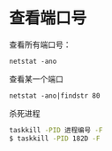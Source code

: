 # 查看端口号



查看所有端口号：

`netstat -ano`

查看某一个端口

`netstat -ano|findstr 80`

杀死进程

```bash
taskkill -PID 进程编号 -F
$ taskkill -PID 182D -F
```



